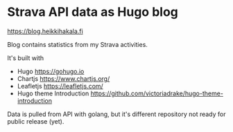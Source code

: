 Strava API data as Hugo blog
===

https://blog.heikkihakala.fi

Blog contains statistics from my Strava activities.

It's built with

- Hugo https://gohugo.io
- Chartjs https://www.chartjs.org/
- Leafletjs https://leafletjs.com/
- Hugo theme Introduction https://github.com/victoriadrake/hugo-theme-introduction

Data is pulled from API with golang, but it's different repository not ready for public release (yet).

